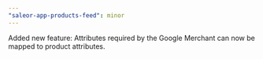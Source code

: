```yaml
---
"saleor-app-products-feed": minor
---
```


Added new feature: Attributes required by the Google Merchant can now be mapped to product attributes.
